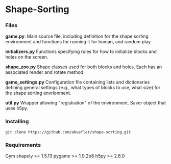 # Shape-Sorting

### Files

**game.py**: Main source file, including definition for the shape sorting environment and functions for running it for human, and random play.

**initializers.py** Functions specifying rules for how to initialize blocks and holes on the screen.

**shape_zoo.py** Shape classes used for both blocks and holes. Each has an associated render and rotate method.

**game_settings.py** Configuration file containing lists and dictionaries defining general settings (e.g., what types of blocks to use, what size) for the shape sorting envrionment.

**util.py** Wrapper allowing "registration" of the environment. Saver object that uses h5py.

### Installing

```
git clone https://github.com/akuefler/shape-sorting.git
```

### Requirements
Gym
shapely >= 1.5.13
pygame >= 1.9.2b8
h5py >= 2.6.0
